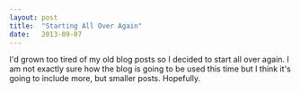 ```yaml
---
layout: post
title:  "Starting All Over Again"
date:   2013-09-07
---
```


I'd grown too tired of my old blog posts so I decided to start all over again.
I am not exactly sure how the blog is going to be used this time but I think it's
going to include more, but smaller posts. Hopefully.
